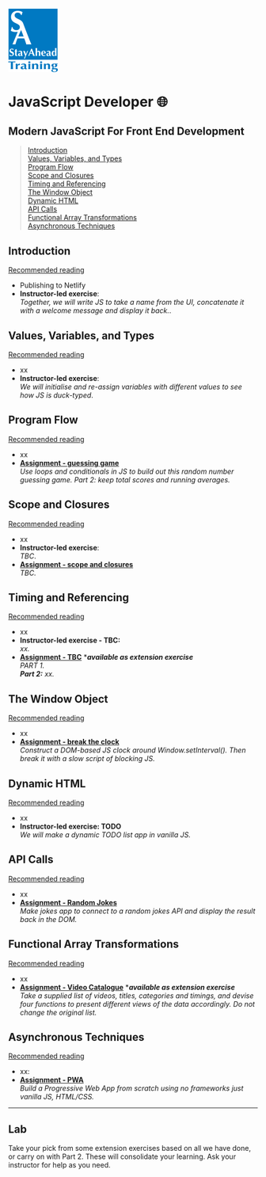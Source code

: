 <img src="assets/stayahead-logo-lg.png" alt="StayAhead Training, London EC1A 9HF" width="100vw"/><br>
# JavaScript Developer :globe_with_meridians:
## Modern JavaScript For Front End Development

> [Introduction](#introduction)<br />
  [Values, Variables, and Types](#text-elements)<br />
  [Program Flow](#hyperlinks)<br />
  [Scope and Closures](#further-css-selectors)<br />
  [Timing and Referencing](#structuring-content)<br />
  [The Window Object](#multimedia-and-embedding)<br />
  [Dynamic HTML](#tables)<br />
  [API Calls](#forms)<br />
  [Functional Array Transformations](#further-layout)<br />
  [Asynchronous Techniques](#ui-frameworks)<br />


## Introduction
[Recommended reading](recommended-reading.md#introduction)

- Publishing to Netlify
- **Instructor-led exercise**:
<br>*Together, we will write JS to take a name from the UI, concatenate it with a welcome message and display it back.*.


## Values, Variables, and Types
[Recommended reading](recommended-reading.md#text-elements)
- xx
- **Instructor-led exercise**:
<br>*We will initialise and re-assign variables with different values to see how JS is duck-typed*.


## Program Flow
[Recommended reading](recommended-reading.md#hyperlinks)

- xx
- [**Assignment - guessing game** ](#)
<br>*Use loops and conditionals in JS to build out this random number guessing game. Part 2: keep total scores and running averages.*
  

## Scope and Closures
[Recommended reading](recommended-reading.md#further-css-selectors)

- xx
- **Instructor-led exercise**:
<br>*TBC*.
- [**Assignment - scope and closures**](#)
<br>*TBC.*

## Timing and Referencing
[Recommended reading](recommended-reading.md#structuring-content)

- xx
- **Instructor-led exercise - TBC:**
<br>*xx.*
- [**Assignment - TBC**](assignments/css-selectors/README.md) ****available as extension exercise***
<br>*PART 1. <br>**Part 2:** xx.*


## The Window Object
[Recommended reading](recommended-reading.md#multimedia-and-embedding)

- xx
- [**Assignment - break the clock**](#)
<br>*Construct a DOM-based JS clock around Window.setInterval(). Then break it with a slow script of blocking JS.*


## Dynamic HTML
[Recommended reading](recommended-reading.md#tables)

- xx
- **Instructor-led exercise: TODO**
<br>*We will make a dynamic TODO list app in vanilla JS.*


## API Calls
[Recommended reading](recommended-reading.md#forms)

- xx
- [**Assignment - Random Jokes**](#)
<br>*Make jokes app to connect to a random jokes API and display the result back in the DOM.*


## Functional Array Transformations
[Recommended reading](recommended-reading.md#further-layout)

- xx
- [**Assignment - Video Catalogue**](#) ****available as extension exercise***
<br>*Take a supplied list of videos, titles, categories and timings, and devise four functions to present different views of the data accordingly. Do not change the original list.*


## Asynchronous Techniques
[Recommended reading](recommended-reading.md#ui-frameworks)

- xx:
- [**Assignment - PWA**](#)
<br>*Build a Progressive Web App from scratch using no frameworks just vanilla JS, HTML/CSS.*


<hr>

## Lab

Take your pick from some extension exercises based on all we have done, or carry on with Part 2. These will consolidate your learning. Ask your instructor for help as you need.


